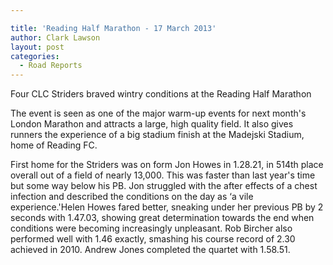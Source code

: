 ```yaml
---

title: 'Reading Half Marathon - 17 March 2013'
author: Clark Lawson
layout: post
categories:
  - Road Reports
---
```


<p>Four CLC Striders braved wintry conditions at the Reading Half Marathon</p> 

The event is seen as one of the major warm-up events for next month's London Marathon and attracts a large, high quality field. It also gives runners the experience of a big stadium finish at the Madejski Stadium, home of Reading FC.

First home for the Striders was on form Jon Howes in 1.28.21, in 514th place overall out of a field of nearly 13,000. This was faster than last year's time but some way below his PB. Jon struggled with the after effects of a chest infection and described the conditions on the day as &#8216;a vile experience.'Helen Howes fared better, sneaking under her previous PB by 2 seconds with 1.47.03, showing great determination towards the end when conditions were becoming increasingly unpleasant. Rob Bircher also performed well with 1.46 exactly, smashing his course record of 2.30 achieved in 2010. Andrew Jones completed the quartet with 1.58.51.
